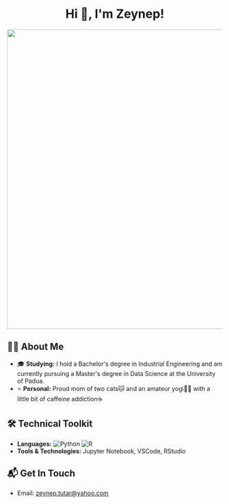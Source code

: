 <h1 align="center">Hi 👋, I'm Zeynep!</h1>

<div align="center">
  <img src="https://y.yarn.co/66c93a76-fab6-4596-ae80-5d4186c89e7f_text.gif" width="700" />
</div>

## 👩‍💻 About Me
- 🎓 **Studying:** I hold a Bachelor's degree in Industrial Engineering and am currently pursuing a Master's degree in Data Science at the University of Padua.
- ⭐️ **Personal:** Proud mom of two cats🐱 and an amateur yogi🧘‍♀️ with a little bit of caffeine addiction☕️

## 🛠️ Technical Toolkit
- **Languages:** ![Python](https://img.shields.io/badge/python-3670A0?style=for-the-badge&logo=python&logoColor=ffdd54) ![R](https://img.shields.io/badge/r-%23276DC3.svg?style=for-the-badge&logo=r&logoColor=white)
- **Tools & Technologies:** Jupyter Notebook, VSCode, RStudio

## 📬 Get In Touch
- Email: zeynep.tutar@yahoo.com

